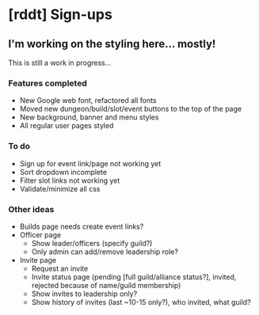 # [rddt] Sign-ups
## I'm working on the styling here... mostly!

This is still a work in progress...

### Features completed
* New Google web font, refactored all fonts
* Moved new dungeon/build/slot/event buttons to the top of the page
* New background, banner and menu styles
* All regular user pages styled

### To do
* Sign up for event link/page not working yet
* Sort dropdown incomplete
* Filter slot links not working yet
* Validate/minimize all css

### Other ideas
* Builds page needs create event links?
* Officer page
    * Show leader/officers (specify guild?)
    * Only admin can add/remove leadership role?
* Invite page
    * Request an invite
    * Invite status page (pending [full guild/alliance status?], invited, rejected because of name/guild membership)
    * Show invites to leadership only?
    * Show history of invites (last ~10-15 only?), who invited, what guild?

